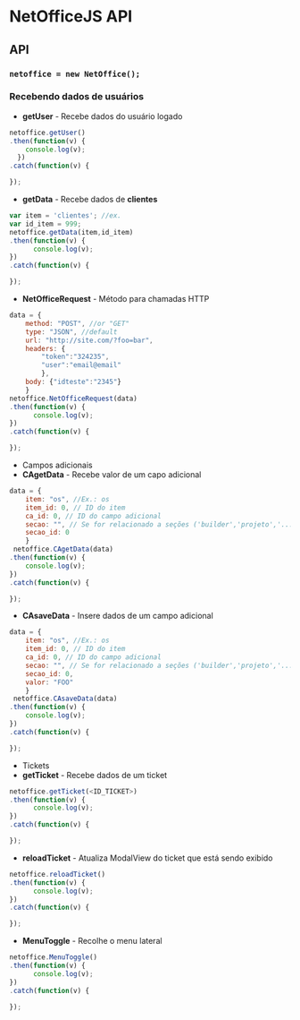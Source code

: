 # NetOfficeJS API

## API

### `netoffice = new NetOffice();`

### Recebendo dados de usuários


* **getUser** - Recebe dados do usuário logado

```javascript
netoffice.getUser()
.then(function(v) { 
    console.log(v); 
  })
.catch(function(v) {

});

```


* **getData** - Recebe dados de **clientes**
```javascript
var item = 'clientes'; //ex.
var id_item = 999;
netoffice.getData(item,id_item) 
.then(function(v) {
      console.log(v);    
}) 
.catch(function(v) {

});
```


* **NetOfficeRequest** - Método para chamadas HTTP
```javascript
data = {
	method: "POST", //or "GET"
	type: "JSON", //default
	url: "http://site.com/?foo=bar",
	headers: {
	    "token":"324235",
	    "user":"email@email"
	    },
	body: {"idteste":"2345"}
    }
netoffice.NetOfficeRequest(data) 
.then(function(v) {
      console.log(v);    
}) 
.catch(function(v) {

});
```

* Campos adicionais
* **CAgetData** - Recebe valor de um capo adicional
```javascript
data = {
	item: "os", //Ex.: os
	item_id: 0, // ID do item 
	ca_id: 0, // ID do campo adicional
	secao: "", // Se for relacionado a seções ('builder','projeto','...')
	secao_id: 0
	}
 netoffice.CAgetData(data) 
.then(function(v) {
    console.log(v);    
}) 
.catch(function(v) {

});
```

* **CAsaveData** - Insere dados de um campo adicional
```javascript
data = {
	item: "os", //Ex.: os
	item_id: 0, // ID do item 
	ca_id: 0, // ID do campo adicional
	secao: "", // Se for relacionado a seções ('builder','projeto','...')
	secao_id: 0,
	valor: "FOO"
	}
 netoffice.CAsaveData(data) 
.then(function(v) {
    console.log(v);    
}) 
.catch(function(v) {

});
```


* Tickets
* **getTicket** - Recebe dados de um ticket
```javascript
netoffice.getTicket(<ID_TICKET>) 
.then(function(v) {
      console.log(v);    
}) 
.catch(function(v) {

});
```

* **reloadTicket** - Atualiza ModalView do ticket que está sendo exibido
```javascript
netoffice.reloadTicket() 
.then(function(v) {
      console.log(v);    
}) 
.catch(function(v) {

});
```



* **MenuToggle** - Recolhe o menu lateral
```javascript
netoffice.MenuToggle() 
.then(function(v) {
      console.log(v);    
}) 
.catch(function(v) {

});
```
